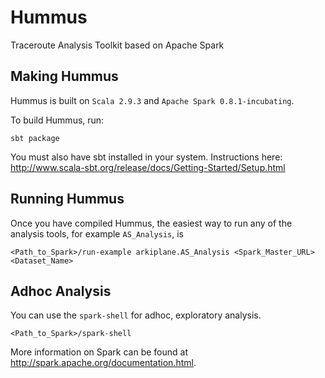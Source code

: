 # Hummus

Traceroute Analysis Toolkit based on Apache Spark

## Making Hummus
Hummus is built on `Scala 2.9.3` and `Apache Spark 0.8.1-incubating`. 

To build Hummus, run:

    sbt package

You must also have sbt installed in your system. Instructions here: <http://www.scala-sbt.org/release/docs/Getting-Started/Setup.html>

## Running Hummus
Once you have compiled Hummus, the easiest way to run any of the analysis tools, for example `AS_Analysis`, is 

	<Path_to_Spark>/run-example arkiplane.AS_Analysis <Spark_Master_URL> <Dataset_Name>

## Adhoc Analysis
You can use the `spark-shell` for adhoc, exploratory analysis. 

	<Path_to_Spark>/spark-shell

More information on Spark can be found at <http://spark.apache.org/documentation.html>.
